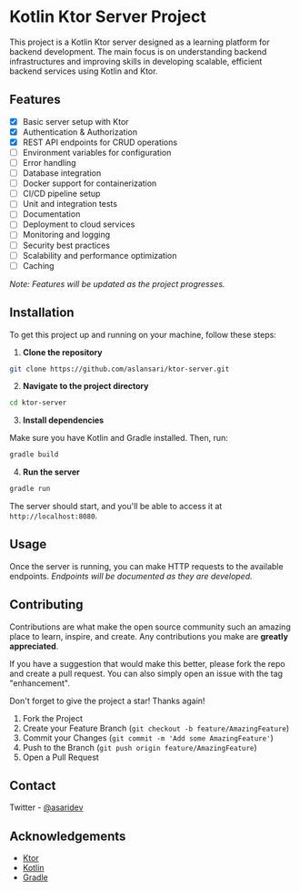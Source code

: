 # Kotlin Ktor Server Project

This project is a Kotlin Ktor server designed as a learning platform for backend development. The main focus is on understanding backend infrastructures and improving skills in developing scalable, efficient backend services using Kotlin and Ktor. 

## Features
- [x] Basic server setup with Ktor
- [x] Authentication & Authorization
- [x] REST API endpoints for CRUD operations
- [ ] Environment variables for configuration
- [ ] Error handling
- [ ] Database integration
- [ ] Docker support for containerization
- [ ] CI/CD pipeline setup
- [ ] Unit and integration tests
- [ ] Documentation
- [ ] Deployment to cloud services
- [ ] Monitoring and logging
- [ ] Security best practices
- [ ] Scalability and performance optimization
- [ ] Caching

*Note: Features will be updated as the project progresses.*

## Installation

To get this project up and running on your machine, follow these steps:

1. **Clone the repository**

```bash
git clone https://github.com/aslansari/ktor-server.git
```

2. **Navigate to the project directory**

```bash
cd ktor-server
```

3. **Install dependencies**

Make sure you have Kotlin and Gradle installed. Then, run:

```bash
gradle build
```

4. **Run the server**

```bash
gradle run
```

The server should start, and you'll be able to access it at `http://localhost:8080`.

## Usage

Once the server is running, you can make HTTP requests to the available endpoints. *Endpoints will be documented as they are developed.*

## Contributing

Contributions are what make the open source community such an amazing place to learn, inspire, and create. Any contributions you make are **greatly appreciated**.

If you have a suggestion that would make this better, please fork the repo and create a pull request. You can also simply open an issue with the tag "enhancement".

Don't forget to give the project a star! Thanks again!

1. Fork the Project
2. Create your Feature Branch (`git checkout -b feature/AmazingFeature`)
3. Commit your Changes (`git commit -m 'Add some AmazingFeature'`)
4. Push to the Branch (`git push origin feature/AmazingFeature`)
5. Open a Pull Request

## Contact

Twitter - [@asaridev](https://twitter.com/asaridev)

## Acknowledgements

- [Ktor](https://ktor.io/)
- [Kotlin](https://kotlinlang.org/)
- [Gradle](https://gradle.org/)
```
